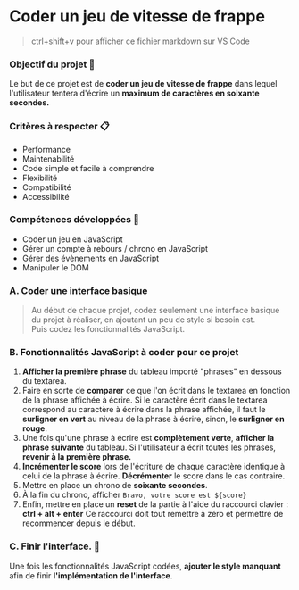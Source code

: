 # Coder un jeu de vitesse de frappe
>ctrl+shift+v pour afficher ce fichier markdown sur VS Code

### Objectif du projet 🎯

Le but de ce projet est de **coder un jeu de vitesse de frappe** dans lequel l'utilisateur tentera d'écrire un **maximum de caractères en soixante secondes.**

### Critères à respecter 📋
- Performance  
- Maintenabilité  
- Code simple et facile à comprendre  
- Flexibilité  
- Compatibilité  
- Accessibilité
  
### Compétences développées 💪
- Coder un jeu en JavaScript
- Gérer un compte à rebours / chrono en JavaScript
- Gérer des évènements en JavaScript
- Manipuler le DOM


### A. Coder une interface basique
> Au début de chaque projet, codez seulement une interface basique du projet à réaliser, en ajoutant un peu de style si besoin est. <br>
> Puis codez les fonctionnalités JavaScript.

### B. Fonctionnalités JavaScript à coder pour ce projet

1. **Afficher la première phrase** du tableau importé "phrases" en dessous du textarea.
2. Faire en sorte de **comparer** ce que l'on écrit dans le textarea en fonction de la phrase affichée à écrire.
Si le caractère écrit dans le textarea correspond au caractère à écrire dans la phrase affichée, il faut le **surligner en vert** au niveau de la phrase à écrire, sinon, le **surligner en rouge**.
1. Une fois qu'une phrase à écrire est **complètement verte**, **afficher la phrase suivante** du tableau. Si l'utilisateur a écrit toutes les phrases, **revenir à la première phrase.**
2. **Incrémenter le score** lors de l'écriture de chaque caractère identique à celui de la phrase à écrire. **Décrémenter** le score dans le cas contraire.
3. Mettre en place un chrono de **soixante secondes**.
4. À la fin du chrono, afficher `Bravo, votre score est ${score}`
5. Enfin, mettre en place un **reset** de la partie à l'aide du raccourci clavier : **ctrl + alt + enter**
Ce raccourci doit tout remettre à zéro et permettre de recommencer depuis le début.


### C. Finir l'interface. 🎨

Une fois les fonctionnalités JavaScript codées, **ajouter le style manquant** afin de finir **l'implémentation de l'interface**.
